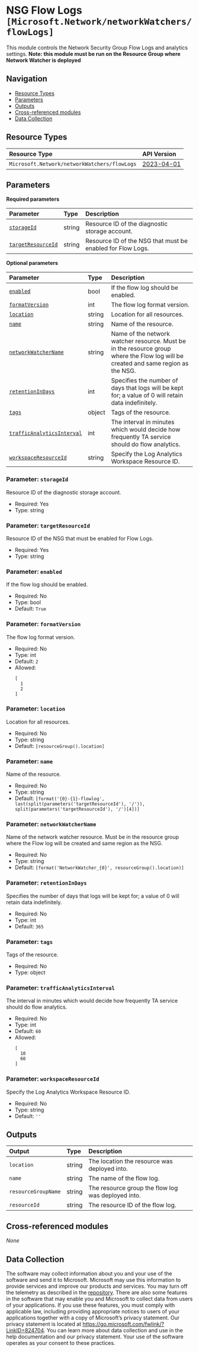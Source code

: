 # NSG Flow Logs `[Microsoft.Network/networkWatchers/flowLogs]`

This module controls the Network Security Group Flow Logs and analytics settings.
**Note: this module must be run on the Resource Group where Network Watcher is deployed**

## Navigation

- [Resource Types](#Resource-Types)
- [Parameters](#Parameters)
- [Outputs](#Outputs)
- [Cross-referenced modules](#Cross-referenced-modules)
- [Data Collection](#Data-Collection)

## Resource Types

| Resource Type | API Version |
| :-- | :-- |
| `Microsoft.Network/networkWatchers/flowLogs` | [2023-04-01](https://learn.microsoft.com/en-us/azure/templates/Microsoft.Network/2023-04-01/networkWatchers/flowLogs) |

## Parameters

**Required parameters**

| Parameter | Type | Description |
| :-- | :-- | :-- |
| [`storageId`](#parameter-storageid) | string | Resource ID of the diagnostic storage account. |
| [`targetResourceId`](#parameter-targetresourceid) | string | Resource ID of the NSG that must be enabled for Flow Logs. |

**Optional parameters**

| Parameter | Type | Description |
| :-- | :-- | :-- |
| [`enabled`](#parameter-enabled) | bool | If the flow log should be enabled. |
| [`formatVersion`](#parameter-formatversion) | int | The flow log format version. |
| [`location`](#parameter-location) | string | Location for all resources. |
| [`name`](#parameter-name) | string | Name of the resource. |
| [`networkWatcherName`](#parameter-networkwatchername) | string | Name of the network watcher resource. Must be in the resource group where the Flow log will be created and same region as the NSG. |
| [`retentionInDays`](#parameter-retentionindays) | int | Specifies the number of days that logs will be kept for; a value of 0 will retain data indefinitely. |
| [`tags`](#parameter-tags) | object | Tags of the resource. |
| [`trafficAnalyticsInterval`](#parameter-trafficanalyticsinterval) | int | The interval in minutes which would decide how frequently TA service should do flow analytics. |
| [`workspaceResourceId`](#parameter-workspaceresourceid) | string | Specify the Log Analytics Workspace Resource ID. |

### Parameter: `storageId`

Resource ID of the diagnostic storage account.

- Required: Yes
- Type: string

### Parameter: `targetResourceId`

Resource ID of the NSG that must be enabled for Flow Logs.

- Required: Yes
- Type: string

### Parameter: `enabled`

If the flow log should be enabled.

- Required: No
- Type: bool
- Default: `True`

### Parameter: `formatVersion`

The flow log format version.

- Required: No
- Type: int
- Default: `2`
- Allowed:
  ```Bicep
  [
    1
    2
  ]
  ```

### Parameter: `location`

Location for all resources.

- Required: No
- Type: string
- Default: `[resourceGroup().location]`

### Parameter: `name`

Name of the resource.

- Required: No
- Type: string
- Default: `[format('{0}-{1}-flowlog', last(split(parameters('targetResourceId'), '/')), split(parameters('targetResourceId'), '/')[4])]`

### Parameter: `networkWatcherName`

Name of the network watcher resource. Must be in the resource group where the Flow log will be created and same region as the NSG.

- Required: No
- Type: string
- Default: `[format('NetworkWatcher_{0}', resourceGroup().location)]`

### Parameter: `retentionInDays`

Specifies the number of days that logs will be kept for; a value of 0 will retain data indefinitely.

- Required: No
- Type: int
- Default: `365`

### Parameter: `tags`

Tags of the resource.

- Required: No
- Type: object

### Parameter: `trafficAnalyticsInterval`

The interval in minutes which would decide how frequently TA service should do flow analytics.

- Required: No
- Type: int
- Default: `60`
- Allowed:
  ```Bicep
  [
    10
    60
  ]
  ```

### Parameter: `workspaceResourceId`

Specify the Log Analytics Workspace Resource ID.

- Required: No
- Type: string
- Default: `''`


## Outputs

| Output | Type | Description |
| :-- | :-- | :-- |
| `location` | string | The location the resource was deployed into. |
| `name` | string | The name of the flow log. |
| `resourceGroupName` | string | The resource group the flow log was deployed into. |
| `resourceId` | string | The resource ID of the flow log. |

## Cross-referenced modules

_None_

## Data Collection

The software may collect information about you and your use of the software and send it to Microsoft. Microsoft may use this information to provide services and improve our products and services. You may turn off the telemetry as described in the [repository](https://aka.ms/avm/telemetry). There are also some features in the software that may enable you and Microsoft to collect data from users of your applications. If you use these features, you must comply with applicable law, including providing appropriate notices to users of your applications together with a copy of Microsoft’s privacy statement. Our privacy statement is located at <https://go.microsoft.com/fwlink/?LinkID=824704>. You can learn more about data collection and use in the help documentation and our privacy statement. Your use of the software operates as your consent to these practices.
